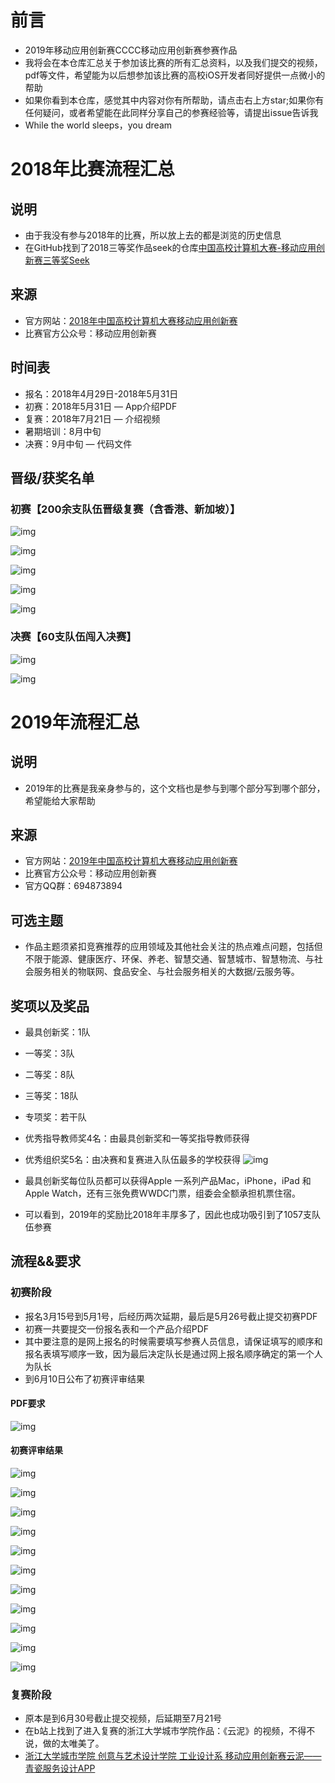 # 前言
- 2019年移动应用创新赛CCCC移动应用创新赛参赛作品
- 我将会在本仓库汇总关于参加该比赛的所有汇总资料，以及我们提交的视频，pdf等文件，希望能为以后想参加该比赛的高校iOS开发者同好提供一点微小的帮助
- 如果你看到本仓库，感觉其中内容对你有所帮助，请点击右上方star;如果你有任何疑问，或者希望能在此同样分享自己的参赛经验等，请提出issue告诉我
- While the world sleeps，you dream

# 2018年比赛流程汇总
## 说明
- 由于我没有参与2018年的比赛，所以放上去的都是浏览的历史信息
- 在GitHub找到了2018三等奖作品seek的仓库[中国高校计算机大赛-移动应用创新赛三等奖Seek](https://github.com/qyz777/Seek)
## 来源
- 官方网站：[2018年中国高校计算机大赛移动应用创新赛](http://www.appcontest.net/2018/)
- 比赛官方公众号：移动应用创新赛

## 时间表
- 报名：2018年4月29日-2018年5月31日
- 初赛：2018年5月31日 — App介绍PDF
- 复赛：2018年7月21日 — 介绍视频
- 暑期培训：8月中旬 
- 决赛：9月中旬 — 代码文件

## 晋级/获奖名单
### 初赛【200余支队伍晋级复赛（含香港、新加坡）】

![img](http://ww2.sinaimg.cn/large/006tNc79ly1g448wu7t7nj30o60t6dlz.jpg)

![img](http://ww1.sinaimg.cn/large/006tNc79ly1g448wz57mhj30o50ul0yf.jpg)

![img](http://ww2.sinaimg.cn/large/006tNc79ly1g448x2ed0ej30o30u3gs3.jpg)

![img](http://ww3.sinaimg.cn/large/006tNc79ly1g448x5bu2hj30o30utwk3.jpg)

![img](http://ww2.sinaimg.cn/large/006tNc79ly1g448x9fov7j30o60m5jve.jpg)

### 决赛【60支队伍闯入决赛】

![img](http://ww3.sinaimg.cn/large/006tNc79ly1g448xc780hj30oq108n30.jpg)

![img](http://ww2.sinaimg.cn/large/006tNc79ly1g448xffizgj30oo0qs793.jpg)

# 2019年流程汇总
## 说明
- 2019年的比赛是我亲身参与的，这个文档也是参与到哪个部分写到哪个部分，希望能给大家帮助
## 来源
- 官方网站：[2019年中国高校计算机大赛移动应用创新赛](http://www.appcontest.net/2019/)
- 比赛官方公众号：移动应用创新赛
- 官方QQ群：694873894

## 可选主题
- 作品主题须紧扣竞赛推荐的应用领域及其他社会关注的热点难点问题，包括但不限于能源、健康医疗、环保、养老、智慧交通、智慧城市、智慧物流、与社会服务相关的物联网、食品安全、与社会服务相关的大数据/云服务等。

## 奖项以及奖品
- 最具创新奖：1队
- 一等奖：3队
- 二等奖：8队
- 三等奖：18队
- 专项奖：若干队
- 优秀指导教师奖4名：由最具创新奖和一等奖指导教师获得
- 优秀组织奖5名：由决赛和复赛进入队伍最多的学校获得
![img](http://ww1.sinaimg.cn/large/006tNc79ly1g448xl0baij30u00ie0tn.jpg)

- 最具创新奖每位队员都可以获得Apple 一系列产品Mac，iPhone，iPad 和 Apple Watch，还有三张免费WWDC门票，组委会全额承担机票住宿。
- 可以看到，2019年的奖励比2018年丰厚多了，因此也成功吸引到了1057支队伍参赛

## 流程&&要求
### 初赛阶段
- 报名3月15号到5月1号，后经历两次延期，最后是5月26号截止提交初赛PDF
- 初赛一共要提交一份报名表和一个产品介绍PDF
- 其中要注意的是网上报名的时候需要填写参赛人员信息，请保证填写的顺序和报名表填写顺序一致，因为最后决定队长是通过网上报名顺序确定的第一个人为队长
- 到6月10日公布了初赛评审结果

#### PDF要求

![img](http://ww1.sinaimg.cn/large/006tNc79ly1g448xo0autj30u016fgtm.jpg)

#### 初赛评审结果

![img](http://ww3.sinaimg.cn/large/006tNc79ly1g448xr8jvyj30u016htcw.jpg)

![img](http://ww3.sinaimg.cn/large/006tNc79ly1g448xtodwpj30u016h77z.jpg)

![img](http://ww1.sinaimg.cn/large/006tNc79ly1g448xwg9qsj30u016htc6.jpg)

![img](http://ww3.sinaimg.cn/large/006tNc79ly1g448xynekjj30u016h423.jpg)

![img](http://ww3.sinaimg.cn/large/006tNc79ly1g448y1juyzj30u016h0wi.jpg)

![img](http://ww1.sinaimg.cn/large/006tNc79ly1g448y4lbccj30u016h0wr.jpg)

![img](http://ww3.sinaimg.cn/large/006tNc79ly1g448y85b1xj30u016h0wj.jpg)

![img](http://ww4.sinaimg.cn/large/006tNc79ly1g448ybfxfpj30u016hwid.jpg)

![img](http://ww4.sinaimg.cn/large/006tNc79ly1g448ye8k5oj30u016hgpd.jpg)

![img](http://ww4.sinaimg.cn/large/006tNc79ly1g448ygwordj30u016h780.jpg)

![img](http://ww4.sinaimg.cn/large/006tNc79ly1g448yju3ryj30u016h0we.jpg)

### 复赛阶段
- 原本是到6月30号截止提交视频，后延期至7月21号
- 在b站上找到了进入复赛的浙江大学城市学院作品：《云泥》的视频，不得不说，做的太唯美了。
- [浙江大学城市学院 创意与艺术设计学院 工业设计系 移动应用创新赛云泥——青瓷服务设计APP](https://www.bilibili.com/video/av46520892?t=122)